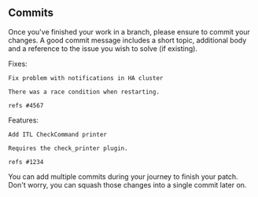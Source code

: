 ## <a id="contributing-commits"></a> Commits

Once you've finished your work in a branch, please ensure to commit
your changes. A good commit message includes a short topic, additional body
and a reference to the issue you wish to solve (if existing).

Fixes:

```
Fix problem with notifications in HA cluster

There was a race condition when restarting.

refs #4567
```

Features:

```
Add ITL CheckCommand printer

Requires the check_printer plugin.

refs #1234
```

You can add multiple commits during your journey to finish your patch.
Don't worry, you can squash those changes into a single commit later on.
